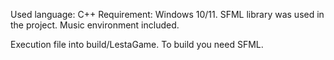 Used language: C++
Requirement: Windows 10/11.
SFML library was used in the project.
Music environment included.

Execution file into build/LestaGame.
To build you need SFML.
